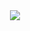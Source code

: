 <div align=center>
  <img src="https://capsule-render.vercel.app/api?type=waving&color=auto&height=200&section=header&text=hi Github!&fontSize=90" />
</div>
